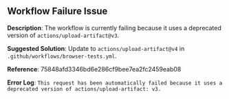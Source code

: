 ## Workflow Failure Issue

**Description**: The workflow is currently failing because it uses a deprecated version of `actions/upload-artifact@v3`. 

**Suggested Solution**: Update to `actions/upload-artifact@v4` in `.github/workflows/browser-tests.yml`.

**Reference**: 75848afd3346bd6e286cf9bee7ea2fc2459eab08

**Error Log**: 
`This request has been automatically failed because it uses a deprecated version of actions/upload-artifact: v3.`
